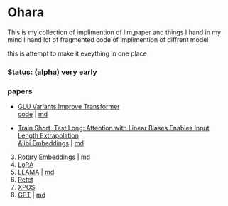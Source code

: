 # Ohara

This is my collection of implimention of llm,paper and things I hand in my mind
I hand lot of fragmented code of implimention of diffrent model 

this is attempt to make it eveything in one place


### Status: (alpha) very early 

### papers
- [GLU Variants Improve Transformer](https://arxiv.org/abs/2002.05202) <br>[code](./ohara/ffn/glu.py) | [md](./ohara/ffn/GLU%20Variants%20Improve%20Transformer.md) 

- [Train Short, Test Long: Attention with Linear Biases Enables Input Length Extrapolation
](https://arxiv.org/abs/2108.12409)<br> [Alibi Embeddings](./ohara/embedings_pos/alibi/alibi.py) | [md](./ohara/embedings_pos/alibi/alibi.md)
3. [Rotary Embeddings](./ohara/embedings_pos/rotary/rotatry.py) | [md](./ohara/roformer/RoFormer.md) 
4. [LoRA ](./ohara/adaptor/lora.py)
5. [LLAMA](./ohara/llama/llama.py) | [md](./ohara/llama/llama.md)
5. [Retet](./ohara/retnet/retnet.py)
6. [XPOS](./ohara/embedings_pos/xpos/xpos.py)
7. [GPT](./ohara/gpt/gpt.py) | [md](./ohara/gpt/gpt.md)

